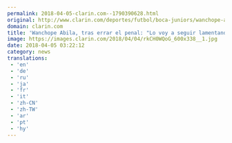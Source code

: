 ```yaml
---
permalink: 2018-04-05-clarin.com--1790390628.html
original: http://www.clarin.com/deportes/futbol/boca-juniors/wanchope-abila-errar-penal-voy-seguir-lamentando-haga-gol_0_SkFATW7jz.html
domain: clarin.com
title: 'Wanchope Abila, tras errar el penal: "Lo voy a seguir lamentando hasta que haga un gol"'
image: https://images.clarin.com/2018/04/04/rkCH0WQoG_600x338__1.jpg
date: 2018-04-05 03:22:12
category: news
translations: 
 - 'en'
 - 'de'
 - 'ru'
 - 'ja'
 - 'fr'
 - 'it'
 - 'zh-CN'
 - 'zh-TW'
 - 'ar'
 - 'pt'
 - 'hy'
---
```


